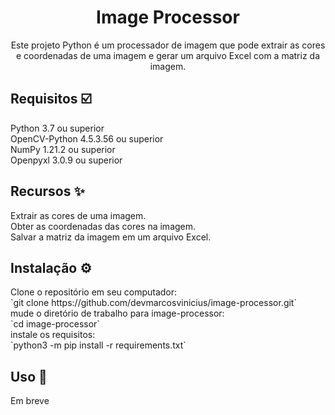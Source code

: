 <h1 align="center">Image Processor</h1>

<p align="center">Este projeto Python é um processador de imagem que pode extrair as cores e coordenadas de uma imagem e gerar um arquivo Excel com a matriz da imagem.</p>

<h2>Requisitos ☑️</h2>
<p>
Python 3.7 ou superior<br>
OpenCV-Python 4.5.3.56 ou superior<br>
NumPy 1.21.2 ou superior<br>
Openpyxl 3.0.9 ou superior<br>
</p>

<h2>Recursos ✨</h2>
<p>
Extrair as cores de uma imagem.<br>
Obter as coordenadas das cores na imagem.<br>
Salvar a matriz da imagem em um arquivo Excel.<br>
</p>

<h2>Instalação ⚙️</h2>
Clone o repositório em seu computador: <br>
`git clone https://github.com/devmarcosvinicius/image-processor.git`<br>
mude o diretório de trabalho para image-processor:<br>
`cd image-processor`<br>
instale os requisitos:<br>
`python3 -m pip install -r requirements.txt`

<h2>Uso 👣</h2>
<p>Em breve</p>